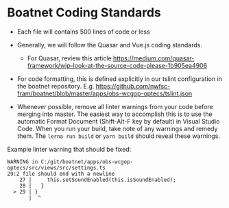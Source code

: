 # Boatnet Coding Standards


- Each file will contains 500 lines of code or less
- Generally, we will follow the Quasar and Vue.js coding standards.
  - For Quasar, review this article https://medium.com/quasar-framework/wip-look-at-the-source-code-please-1b905ea4906

- For code formatting, this is defined explicitly in our tslint configuration in the boatnet repository. E.g. https://github.com/nwfsc-fram/boatnet/blob/master/apps/obs-wcgop-optecs/tslint.json
- Whenever possible, remove all linter warnings from your code before merging into master. The easiest way to accomplish this is to use the automatic Format Document (Shift-Alt-F key by default) in Visual Studio Code. When you run your build, take note of any warnings and remedy them. The ```lerna run build``` or ```yarn build``` should reveal these warnings.

Example linter warning that should be fixed:
```
WARNING in C:/git/boatnet/apps/obs-wcgop-optecs/src/views/src/settings.ts
29:2 file should end with a newline
    27 |     this.setSoundEnabled(this.isSoundEnabled);
    28 |   }
  > 29 | }
       |  ^
```     
